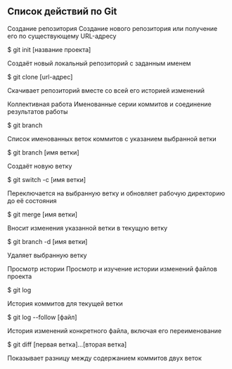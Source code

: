 ## Список действий по Git

Создание репозитория
Создание нового репозитория или получение его по существующему URL-адресу

$ git init [название проекта]

Создаёт новый локальный репозиторий с заданным именем

$ git clone [url-адрес]

Скачивает репозиторий вместе со всей его историей изменений

Коллективная работа
Именованные серии коммитов и соединение результатов работы

$ git branch

Список именованных веток коммитов с указанием выбранной ветки

$ git branch [имя ветки]

Создаёт новую ветку

$ git switch -c [имя ветки]

Переключается на выбранную ветку и обновляет рабочую директорию до её состояния

$ git merge [имя ветки]

Вносит изменения указанной ветки в текущую ветку

$ git branch -d [имя ветки]

Удаляет выбранную ветку


Просмотр истории
Просмотр и изучение истории изменений файлов проекта

$ git log

История коммитов для текущей ветки

$ git log --follow [файл]

История изменений конкретного файла, включая его переименование

$ git diff [первая ветка]...[вторая ветка]

Показывает разницу между содержанием коммитов двух веток


